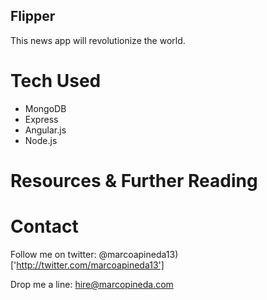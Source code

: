 ## Flipper ##

This news app will revolutionize the world.


# Tech Used #

- MongoDB
- Express
- Angular.js
- Node.js

# Resources & Further Reading #

# Contact #

Follow me on twitter:
@marcoapineda13)['http://twitter.com/marcoapineda13']

Drop me a line:
hire@marcopineda.com
